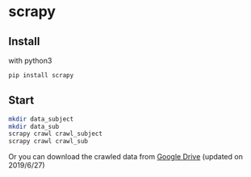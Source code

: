 # scrapy

## Install

with python3

```bash
pip install scrapy
```

## Start

```bash
mkdir data_subject
mkdir data_sub
scrapy crawl crawl_subject
scrapy crawl crawl_sub
```

Or you can download the crawled data from [Google Drive](https://drive.google.com/open?id=1yrzv7NC9Bvf9Mk4x9bbYQ54b_bLWqlDJ) (updated on 2019/6/27)